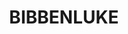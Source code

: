 ---
lastmod: '2025-04-06T06:05:20+00:00'
latitude: -37.020122
layout: suburb
longitude: 149.220453
postcode: '2632'
state: NSW
title: BIBBENLUKE
url: /nsw/bibbenluke/
---